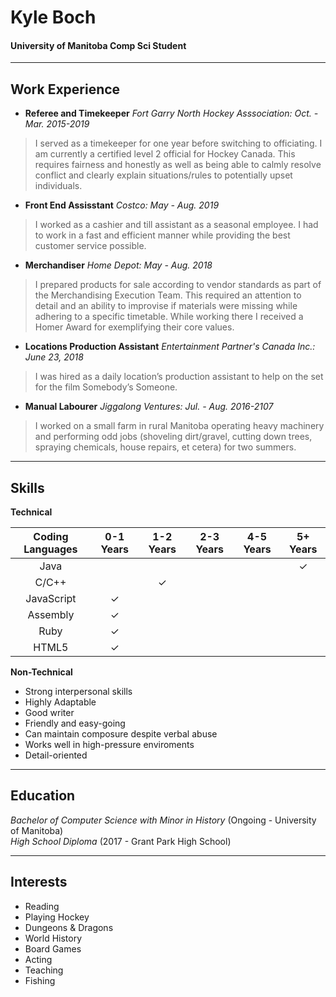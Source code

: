 # Kyle Boch
#### University of Manitoba Comp Sci Student

---
## Work Experience

* **Referee and Timekeeper**
 *Fort Garry North Hockey Asssociation: Oct. - Mar. 2015-2019*
>I served as a timekeeper for one year before switching to officiating. I am currently a certified level 2 official for Hockey Canada. This requires fairness and honestly as well as being able to calmly resolve conflict and clearly explain situations/rules to potentially upset individuals.


* **Front End Assisstant**
 *Costco: May - Aug. 2019*
>I worked as a cashier and till assistant as a seasonal employee. I had to work in a fast and efficient manner while providing the best customer service possible.

* **Merchandiser**
 *Home Depot: May - Aug. 2018*
>I prepared products for sale according to vendor standards as part of the Merchandising Execution Team. This required an attention to detail and an ability to improvise if materials were missing while adhering to a specific timetable. While working there I received a Homer Award for exemplifying their core values.

* **Locations Production Assistant**
 *Entertainment Partner's Canada Inc.: June 23, 2018*
 >I was hired as a daily location’s production assistant to help on the set for the film Somebody’s Someone.

* **Manual Labourer**
 *Jiggalong Ventures: Jul. - Aug. 2016-2107*
>I worked on a small farm in rural Manitoba operating heavy machinery and performing odd jobs (shoveling dirt/gravel, cutting down trees, spraying chemicals, house repairs, et cetera) for two summers.

---

## Skills

**Technical**

| Coding Languages | 0-1 Years | 1-2 Years | 2-3 Years | 4-5 Years | 5+ Years |
| :--------------: | :-------: | :-------: | :-------: | :-------: | :------: |
| Java             |           |           |           |           |  ✓       |
| C/C++            |           |  ✓        |           |           |          |
| JavaScript       |  ✓        |           |           |           |          |
| Assembly         |  ✓        |           |           |           |          |
| Ruby             |  ✓        |           |           |           |          |
| HTML5            |  ✓        |           |           |           |          |

**Non-Technical**

* Strong interpersonal skills
* Highly Adaptable
* Good writer
* Friendly and easy-going
* Can maintain composure despite verbal abuse
* Works well in high-pressure enviroments
* Detail-oriented

---

## Education

*Bachelor of Computer Science with Minor in History* (Ongoing - University of Manitoba) <br>
*High School Diploma* (2017 - Grant Park High School)

---

## Interests

* Reading
* Playing Hockey
* Dungeons & Dragons
* World History
* Board Games
* Acting
* Teaching
* Fishing

